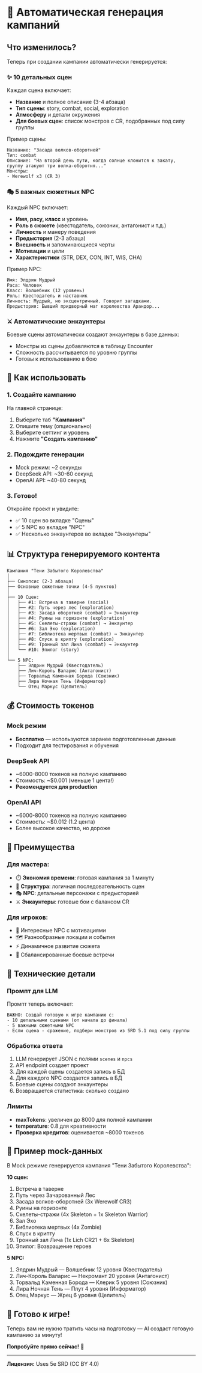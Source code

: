# 🎲 Автоматическая генерация кампаний

## Что изменилось?

Теперь при создании кампании автоматически генерируется:

### ✨ 10 детальных сцен

Каждая сцена включает:
- **Название** и полное описание (3-4 абзаца)
- **Тип сцены**: story, combat, social, exploration
- **Атмосферу** и детали окружения
- **Для боевых сцен**: список монстров с CR, подобранных под силу группы

Пример сцены:
```
Название: "Засада волков-оборотней"
Тип: combat
Описание: "На второй день пути, когда солнце клонится к закату, 
группу атакуют три волка-оборотня..."
Монстры: 
- Werewolf x3 (CR 3)
```

### 🎭 5 важных сюжетных NPC

Каждый NPC включает:
- **Имя, расу, класс** и уровень
- **Роль в сюжете** (квестодатель, союзник, антагонист и т.д.)
- **Личность** и манеру поведения
- **Предыстория** (2-3 абзаца)
- **Внешность** и запоминающиеся черты
- **Мотивации** и цели
- **Характеристики** (STR, DEX, CON, INT, WIS, CHA)

Пример NPC:
```
Имя: Элдрин Мудрый
Раса: Человек
Класс: Волшебник (12 уровень)
Роль: Квестодатель и наставник
Личность: Мудрый, но эксцентричный. Говорит загадками.
Предыстория: Бывший придворный маг королевства Арандор...
```

### ⚔️ Автоматические энкаунтеры

Боевые сцены автоматически создают энкаунтеры в базе данных:
- Монстры из сцены добавляются в таблицу Encounter
- Сложность рассчитывается по уровню группы
- Готовы к использованию в бою

## 🚀 Как использовать

### 1. Создайте кампанию

На главной странице:
1. Выберите таб **"Кампания"**
2. Опишите тему (опционально)
3. Выберите сеттинг и уровень
4. Нажмите **"Создать кампанию"**

### 2. Подождите генерации

- Mock режим: ~2 секунды
- DeepSeek API: ~30-60 секунд
- OpenAI API: ~40-80 секунд

### 3. Готово!

Откройте проект и увидите:
- ✅ 10 сцен во вкладке "Сцены"
- ✅ 5 NPC во вкладке "NPC"
- ✅ Несколько энкаунтеров во вкладке "Энкаунтеры"

## 📊 Структура генерируемого контента

```
Кампания "Тени Забытого Королевства"
│
├── Синопсис (2-3 абзаца)
├── Основные сюжетные точки (4-5 пунктов)
│
├── 10 Сцен:
│   ├── #1: Встреча в таверне (social)
│   ├── #2: Путь через лес (exploration)
│   ├── #3: Засада оборотней (combat) → Энкаунтер
│   ├── #4: Руины на горизонте (exploration)
│   ├── #5: Скелеты-стражи (combat) → Энкаунтер
│   ├── #6: Зал Эхо (exploration)
│   ├── #7: Библиотека мертвых (combat) → Энкаунтер
│   ├── #8: Спуск в крипту (exploration)
│   ├── #9: Тронный зал Лича (combat) → Энкаунтер
│   └── #10: Эпилог (story)
│
└── 5 NPC:
    ├── Элдрин Мудрый (Квестодатель)
    ├── Лич-Король Валарис (Антагонист)
    ├── Торвальд Каменная Борода (Союзник)
    ├── Лира Ночная Тень (Информатор)
    └── Отец Маркус (Целитель)
```

## 💰 Стоимость токенов

### Mock режим
- **Бесплатно** — используются заранее подготовленные данные
- Подходит для тестирования и обучения

### DeepSeek API
- ~6000-8000 токенов на полную кампанию
- Стоимость: ~$0.001 (меньше 1 цента!)
- **Рекомендуется для production**

### OpenAI API
- ~6000-8000 токенов на полную кампанию
- Стоимость: ~$0.012 (1.2 цента)
- Более высокое качество, но дороже

## 🎯 Преимущества

### Для мастера:
- ⏱️ **Экономия времени**: готовая кампания за 1 минуту
- 📖 **Структура**: логичная последовательность сцен
- 🎭 **NPC**: детальные персонажи с предысторией
- ⚔️ **Энкаунтеры**: готовые бои с балансом CR

### Для игроков:
- 🌟 Интересные NPC с мотивациями
- 🗺️ Разнообразные локации и события
- ⚡ Динамичное развитие сюжета
- 🎲 Сбалансированные боевые встречи

## 🔧 Технические детали

### Промпт для LLM

Промпт теперь включает:
```
ВАЖНО: Создай готовую к игре кампанию с:
- 10 детальными сценами (от начала до финала)
- 5 важными сюжетными NPC
- Если сцена - сражение, подбери монстров из SRD 5.1 под силу группы
```

### Обработка ответа

1. LLM генерирует JSON с полями `scenes` и `npcs`
2. API endpoint создает проект
3. Для каждой сцены создается запись в БД
4. Для каждого NPC создается запись в БД
5. Боевые сцены создают энкаунтеры
6. Возвращается статистика: сколько создано

### Лимиты

- **maxTokens**: увеличен до 8000 для полной кампании
- **temperature**: 0.8 для креативности
- **Проверка кредитов**: оценивается ~8000 токенов

## 📝 Пример mock-данных

В Mock режиме генерируется кампания "Тени Забытого Королевства":

**10 сцен:**
1. Встреча в таверне
2. Путь через Зачарованный Лес
3. Засада волков-оборотней (3x Werewolf CR3)
4. Руины на горизонте
5. Скелеты-стражи (4x Skeleton + 1x Skeleton Warrior)
6. Зал Эхо
7. Библиотека мертвых (4x Zombie)
8. Спуск в крипту
9. Тронный зал Лича (1x Lich CR21 + 6x Skeleton)
10. Эпилог: Возвращение героев

**5 NPC:**
1. Элдрин Мудрый — Волшебник 12 уровня (Квестодатель)
2. Лич-Король Валарис — Некромант 20 уровня (Антагонист)
3. Торвальд Каменная Борода — Клерик 5 уровня (Союзник)
4. Лира Ночная Тень — Плут 4 уровня (Информатор)
5. Отец Маркус — Жрец 6 уровня (Целитель)

## 🎲 Готово к игре!

Теперь вам не нужно тратить часы на подготовку — AI создаст готовую кампанию за минуту!

**Попробуйте прямо сейчас!** 🚀

---

**Лицензия:** Uses 5e SRD (CC BY 4.0)


